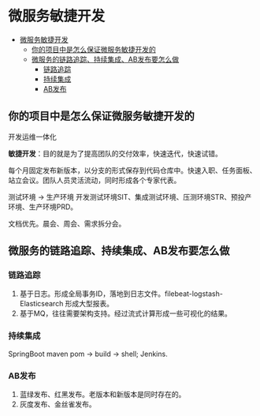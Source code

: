 # 微服务敏捷开发

- [微服务敏捷开发](#微服务敏捷开发)
  - [你的项目中是怎么保证微服务敏捷开发的](#你的项目中是怎么保证微服务敏捷开发的)
  - [微服务的链路追踪、持续集成、AB发布要怎么做](#微服务的链路追踪持续集成ab发布要怎么做)
    - [链路追踪](#链路追踪)
    - [持续集成](#持续集成)
    - [AB发布](#ab发布)

## 你的项目中是怎么保证微服务敏捷开发的

开发运维一体化

**敏捷开发**：目的就是为了提高团队的交付效率，快速迭代，快速试错。

每个月固定发布新版本，以分支的形式保存到代码仓库中。快速入职、任务面板、站立会议。团队人员灵活流动，同时形成各个专家代表。

测试环境 -> 生产环境  开发测试环境SIT、集成测试环境、压测环境STR、预投产环境、生产环境PRD。

文档优先。晨会、周会、需求拆分会。

## 微服务的链路追踪、持续集成、AB发布要怎么做

### 链路追踪

1. 基于日志。形成全局事务ID，落地到日志文件。filebeat-logstash-Elasticsearch 形成大型报表。
2. 基于MQ，往往需要架构支持。经过流式计算形成一些可视化的结果。

### 持续集成

SpringBoot maven pom -> build -> shell; Jenkins.

### AB发布

1. 蓝绿发布、红黑发布。老版本和新版本是同时存在的。
2. 灰度发布、金丝雀发布。
